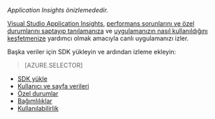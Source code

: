 
*Application Insights önizlemededir.*

<a name="selector1"></a>

[Visual Studio Application Insights](../articles/application-insights/app-insights-overview.md), [performans sorunlarını ve özel durumlarını saptayıp tanılamanıza](../articles/application-insights/app-insights-detect-triage-diagnose.md) ve [uygulamanızın nasıl kullanıldığını keşfetmenize](../articles/application-insights/app-insights-overview-usage.md) yardımcı olmak amacıyla canlı uygulamanızı izler. 

Başka veriler için SDK yükleyin ve ardından izleme ekleyin:

> [AZURE.SELECTOR]
- [SDK yükle](../articles/application-insights/app-insights-asp-net.md#selector1)
- [Kullanıcı ve sayfa verileri](../articles/application-insights/app-insights-javascript.md#selector1)
- [Özel durumlar](../articles/application-insights/app-insights-asp-net-exceptions.md#selector1)
- [Bağımlılıklar](../articles/application-insights/app-insights-asp-net-dependencies.md#selector1)
- [Kullanılabilirlik](../articles/application-insights/app-insights-monitor-web-app-availability.md#selector1)




<!--HONumber=Jun16_HO2-->


